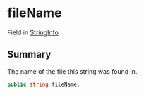 # fileName

Field in [StringInfo](broken-reference)

## Summary

The name of the file this string was found in.

```csharp
public string fileName;
```
